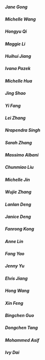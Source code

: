 ##### Jane Gong
##### Michelle Wang
##### Hongyu Qi
##### Maggie Li
##### Huihui Jiang
##### Ivana Pazek
##### Michelle Hua
##### Jing Shao
##### Yi Fang
##### Lei Zhang
##### Nrapendra Singh
##### Sarah Zhang
##### Massimo Albani
##### Chunmiao Liu
##### Michelle Jin
##### Wujie Zhang
##### Lanlan Deng
##### Janice Deng
##### Fanrong Kong
##### Anne Lin
##### Fang Yao
##### Jenny Yu
##### Elvis Jiang
##### Hong Wang
##### Xin Feng
##### Bingchen Guo
##### Dongchen Tang
##### Mohammed Asif
##### Ivy Dai
